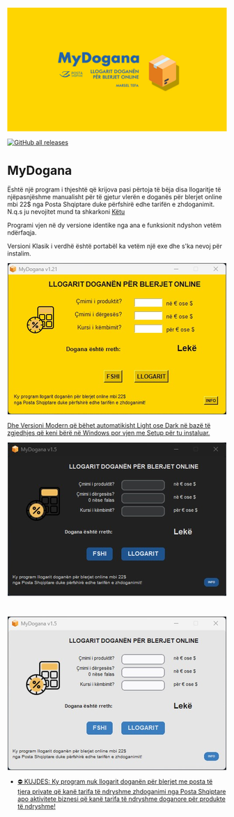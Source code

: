 [![MyDogana Banner](./asete/baneri_mydogana.jpg)](https://github.com/marseltefa/mydogana/releases)

[![GitHub all releases](https://img.shields.io/github/downloads/marseltefa/mydogana/total)](https://github.com/marseltefa/mydogana/releases)

# <b>MyDogana</b> #

Është një program i thjeshtë që krijova pasi përtoja të bëja disa llogaritje të njëpasnjëshme manualisht për të gjetur vlerën e doganës 
për blerjet online mbi 22$ nga Posta Shqiptare duke përfshirë edhe tarifën e zhdoganimit. N.q.s ju nevojitet mund ta shkarkoni [Këtu](https://github.com/marseltefa/mydogana/releases)

Programi vjen në dy versione identike nga ana e funksionit ndyshon vetëm ndërfaqja.

Versioni Klasik i verdhë është portabël ka vetëm një exe dhe s'ka nevoj për instalim.
<p align="center">
  <a href="https://github.com/marseltefa/mydogana/releases"><img src="./asete/screenshot_01.jpg">
</p>
  
  Dhe Versioni Modern që bëhet automatikisht Light ose Dark në bazë të zgjedhjes që keni bërë në Windows por vjen me Setup për tu instaluar.
  <p align="center">
  <a href="https://github.com/marseltefa/mydogana/releases"><img src="./asete/mydogana_dark.jpg">
</p>
    <br>
    <p align="center">
  <a href="https://github.com/marseltefa/mydogana/releases"><img src="./asete/mydogana_light.jpg">
</p>
  

- ⛔ KUJDES: Ky program nuk llogarit doganën për blerjet me posta të tjera private që kanë tarifa të ndryshme zhdoganimi nga Posta Shqiptare apo aktivitete biznesi që kanë tarifa të ndryshme doganore për produkte të ndryshme!
